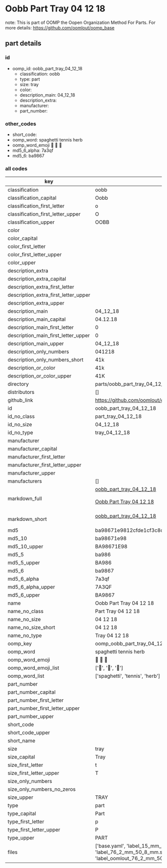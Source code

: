 # Oobb Part Tray 04 12 18  

note: This is part of OOMP the Oopen Organization Method For Parts. For more details: https://github.com/oomlout/oomp_base

##  part details





### id
* oomp_id: oobb_part_tray_04_12_18
  * classification: oobb
  * type: part
  * size: tray
  * color: 
  * description_main: 04_12_18
  * description_extra: 
  * manufacturer: 
  * part_number: 

### other_codes
* short_code: 
* oomp_word: spaghetti tennis herb
* oomp_word_emoji :spaghetti: :tennis: :herb:
* md5_6_alpha: 7a3qf
* md5_6: ba9867

### all codes 
| key | value |  
| --- | --- |  
| classification | oobb |  
| classification_capital | Oobb |  
| classification_first_letter | o |  
| classification_first_letter_upper | O |  
| classification_upper | OOBB |  
| color |  |  
| color_capital |  |  
| color_first_letter |  |  
| color_first_letter_upper |  |  
| color_upper |  |  
| description_extra |  |  
| description_extra_capital |  |  
| description_extra_first_letter |  |  
| description_extra_first_letter_upper |  |  
| description_extra_upper |  |  
| description_main | 04_12_18 |  
| description_main_capital | 04.12.18 |  
| description_main_first_letter | 0 |  
| description_main_first_letter_upper | 0 |  
| description_main_upper | 04_12_18 |  
| description_only_numbers | 041218 |  
| description_only_numbers_short | 41k |  
| description_or_color | 41k |  
| description_or_color_upper | 41K |  
| directory | parts/oobb_part_tray_04_12_18 |  
| distributors | [] |  
| github_link | https://github.com/oomlout/oomlout_oomp_part_src/tree/main/parts/oobb_part_tray_04_12_18/working |  
| id | oobb_part_tray_04_12_18 |  
| id_no_class | part_tray_04_12_18 |  
| id_no_size | 04_12_18 |  
| id_no_type | tray_04_12_18 |  
| manufacturer |  |  
| manufacturer_capital |  |  
| manufacturer_first_letter |  |  
| manufacturer_first_letter_upper |  |  
| manufacturer_upper |  |  
| manufacturers | [] |  
| markdown_full | [oobb_part_tray_04_12_18](https://github.com/oomlout/oomlout_oomp_part_src/tree/main/parts/oobb_part_tray_04_12_18/working)<br>[](https://github.com/oomlout/oomlout_oomp_part_src/tree/main/parts/oobb_part_tray_04_12_18/working)<br>[Oobb Part Tray 04 12 18](https://github.com/oomlout/oomlout_oomp_part_src/tree/main/parts/oobb_part_tray_04_12_18/working)<br><br> |  
| markdown_short | [oobb_part_tray_04_12_18](https://github.com/oomlout/oomlout_oomp_part_src/tree/main/parts/oobb_part_tray_04_12_18/working)<br><br> |  
| md5 | ba98671e9812cfde1cf3c8ddc01c0d7f |  
| md5_10 | ba98671e98 |  
| md5_10_upper | BA98671E98 |  
| md5_5 | ba986 |  
| md5_5_upper | BA986 |  
| md5_6 | ba9867 |  
| md5_6_alpha | 7a3qf |  
| md5_6_alpha_upper | 7A3QF |  
| md5_6_upper | BA9867 |  
| name | Oobb Part Tray 04 12 18 |  
| name_no_class | Part Tray 04 12 18 |  
| name_no_size | 04 12 18 |  
| name_no_size_short | 04 12 18 |  
| name_no_type | Tray 04 12 18 |  
| oomp_key | oomp_oobb_part_tray_04_12_18 |  
| oomp_word | spaghetti tennis herb |  
| oomp_word_emoji | :spaghetti: :tennis: :herb: |  
| oomp_word_emoji_list | [':spaghetti:', ':tennis:', ':herb:'] |  
| oomp_word_list | ['spaghetti', 'tennis', 'herb'] |  
| part_number |  |  
| part_number_capital |  |  
| part_number_first_letter |  |  
| part_number_first_letter_upper |  |  
| part_number_upper |  |  
| short_code |  |  
| short_code_upper |  |  
| short_name |  |  
| size | tray |  
| size_capital | Tray |  
| size_first_letter | t |  
| size_first_letter_upper | T |  
| size_only_numbers |  |  
| size_only_numbers_no_zeros |  |  
| size_upper | TRAY |  
| type | part |  
| type_capital | Part |  
| type_first_letter | p |  
| type_first_letter_upper | P |  
| type_upper | PART |  
| files | ['base.yaml', 'label_15_mm_30_mm.pdf', 'label_15_mm_30_mm.svg', 'label_76_2_mm_50_8_mm.pdf', 'label_76_2_mm_50_8_mm.svg', 'label_oomlout_76_2_mm_50_8_mm.pdf', 'label_oomlout_76_2_mm_50_8_mm.svg', 'readme.md', 'working.json', 'working.yaml'] |  
